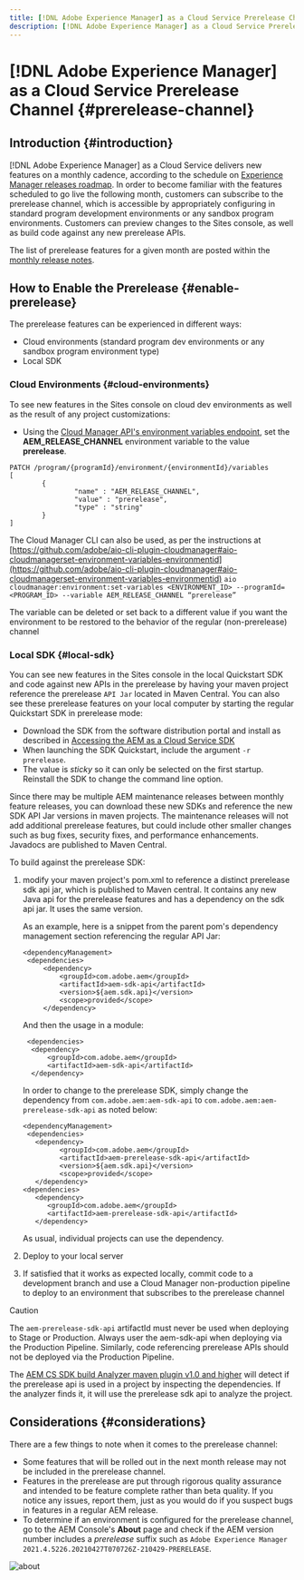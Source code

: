 ```yaml
---
title: [!DNL Adobe Experience Manager] as a Cloud Service Prerelease Channel
description: [!DNL Adobe Experience Manager] as a Cloud Service Prerelease Channel
---
```


# [!DNL Adobe Experience Manager] as a Cloud Service Prerelease Channel {#prerelease-channel}


## Introduction {#introduction}

[!DNL Adobe Experience Manager] as a Cloud Service delivers new features on a monthly cadence, according to the schedule on [Experience Manager releases roadmap](https://experienceleague.adobe.com/docs/experience-manager-release-information/aem-release-updates/update-releases-roadmap.html?lang=en#aem-as-cloud-service). In order to become familiar with the features scheduled to go live the following month, customers can subscribe to the prerelease channel, which is accessible by appropriately configuring in standard program development environments or any sandbox program environments. Customers can preview changes to the Sites console, as well as build code against any new prerelease APIs.

The list of prerelease features for a given month are posted within the [monthly release notes](/help/release-notes/release-notes-cloud/release-notes-current.md).

## How to Enable the Prerelease {#enable-prerelease}

The prerelease features can be experienced in different ways:

* Cloud environments (standard program dev environments or any sandbox program environment type)
* Local SDK

### Cloud Environments {#cloud-environments}

To see new features in the Sites console on cloud dev environments as well as the result of any project customizations:

* Using the [Cloud Manager API's environment variables endpoint](https://www.adobe.io/apis/experiencecloud/cloud-manager/api-reference.html#/Variables/patchEnvironmentVariables), set the **AEM_RELEASE_CHANNEL** environment variable to the value **prerelease**. 

```
PATCH /program/{programId}/environment/{environmentId}/variables
[
        {
                "name" : "AEM_RELEASE_CHANNEL",
                "value" : "prerelease",
                "type" : "string"
        }
]
```

The Cloud Manager CLI can also be used, as per the instructions at [https://github.com/adobe/aio-cli-plugin-cloudmanager#aio-cloudmanagerset-environment-variables-environmentid](https://github.com/adobe/aio-cli-plugin-cloudmanager#aio-cloudmanagerset-environment-variables-environmentid)
 ```aio cloudmanager:environment:set-variables <ENVIRONMENT_ID> --programId=<PROGRAM_ID> --variable AEM_RELEASE_CHANNEL “prerelease”```
 

The variable can be deleted or set back to a different value if you want the environment to be restored to the behavior of the regular (non-prerelease) channel

### Local SDK {#local-sdk}

You can see new features in the Sites console in the local Quickstart SDK and code against new APIs in the prerelease by having your maven project reference the prerelease `API Jar` located in Maven Central. You can also see these prerelease features on your local computer by starting the regular Quickstart SDK in prerelease mode:

* Download the SDK from the software distribution portal and install as described in [Accessing the AEM as a Cloud Service SDK](/help/implementing/developing/aem-as-a-cloud-service-sdk.md#accessing-the-aem-as-a-cloud-service-sdk.)
* When launching the SDK Quickstart, include the argument `-r prerelease`.
* The value is *sticky* so it can only be selected on the first startup. Reinstall the SDK to change the command line option.

Since there may be multiple AEM maintenance releases between monthly feature releases, you can download these new SDKs and reference the new SDK API Jar versions in maven projects. The maintenance releases will not add additional prerelease features, but could include other smaller changes such as bug fixes, security fixes, and performance enhancements.
Javadocs are published to Maven Central.

To build against the prerelease SDK:

1. modify your maven project's pom.xml to reference a distinct prerelease sdk api jar, which is published to Maven central. It contains any new Java api for the prerelease features and has a dependency on the sdk api jar. It uses the same version.

   As an example, here is a snippet from the parent pom's dependency management section referencing the regular API Jar:

   ```
   <dependencyManagement>
    <dependencies>
        <dependency>
            <groupId>com.adobe.aem</groupId>
            <artifactId>aem-sdk-api</artifactId>
            <version>${aem.sdk.api}</version>
            <scope>provided</scope>
        </dependency>
   ```
        
   And then the usage in a module:

   ```
    <dependencies>
     <dependency>
         <groupId>com.adobe.aem</groupId>
         <artifactId>aem-sdk-api</artifactId>
     </dependency>
   ```

   In order to change to the prerelease SDK, simply change the dependency from `com.adobe.aem:aem-sdk-api` to `com.adobe.aem:aem-prerelease-sdk-api` as noted below:

   ```
   <dependencyManagement>
    <dependencies>
      <dependency>
            <groupId>com.adobe.aem</groupId>
            <artifactId>aem-prerelease-sdk-api</artifactId>
            <version>${aem.sdk.api}</version>
            <scope>provided</scope>
      </dependency>
   <dependencies>
      <dependency>
         <groupId>com.adobe.aem</groupId>
         <artifactId>aem-prerelease-sdk-api</artifactId>
      </dependency>
   ```

   As usual, individual projects can use the dependency.

1. Deploy to your local server
1. If satisfied that it works as expected locally, commit code to a development branch and use a Cloud Manager non-production pipeline to deploy to an environment that subscribes to the prerelease channel

>[!CAUTION]
> 
> The `aem-prerelease-sdk-api` artifactId must never be used when deploying to Stage or Production. Always user the aem-sdk-api when deploying via the Production Pipeline. Similarly, code referencing prerelease APIs should not be deployed via the Production Pipeline.  

The [AEM CS SDK build Analyzer maven plugin v1.0 and higher](https://experienceleague.adobe.com/docs/experience-manager-core-components/using/developing/archetype/build-analyzer-maven-plugin.html?lang=en#developing) will detect if the prerelease api is used in a project by inspecting the dependencies. If the analyzer finds it, it will use the prerelease sdk api to analyze the project.

## Considerations {#considerations}

There are a few things to note when it comes to the prerelease channel:

* Some features that will be rolled out in the next month release may not be included in the prerelease channel.
* Features in the prerelease are put through rigorous quality assurance and intended to be feature complete rather than beta quality. If you notice any issues, report them, just as you would do if you suspect bugs in features in a regular AEM release.  
* To determine if an environment is configured for the prerelease channel, go to the AEM Console's **About** page and check if the AEM version number includes a *prerelease* suffix such as ```Adobe Experience Manager 2021.4.5226.20210427T070726Z-210429-PRERELEASE```.

![about](/help/release-notes/assets/about.png)
